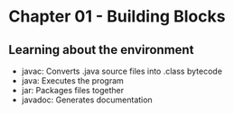 # Chapter 01 - Building Blocks

## Learning about the environment
- javac: Converts .java source files into .class bytecode
- java: Executes the program
- jar: Packages files together
- javadoc: Generates documentation

